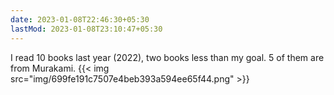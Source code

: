 ```yaml
---
date: 2023-01-08T22:46:30+05:30
lastMod: 2023-01-08T23:10:47+05:30
---
```


I read 10 books last year (2022), two books less than my goal. 5 of them are from Murakami.
{{< img src="img/699fe191c7507e4beb393a594ee65f44.png" >}}
